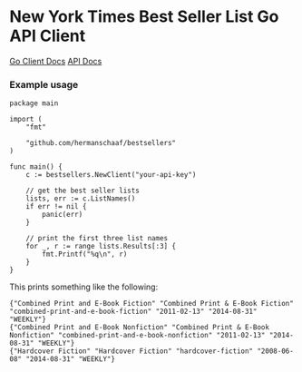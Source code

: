 New York Times Best Seller List Go API Client
=============================================

[Go Client Docs](http://godoc.org/github.com/hermanschaaf/bestsellers)
[API Docs](http://developer.nytimes.com/docs/best_sellers_api)

### Example usage

```
package main

import (
	"fmt"

	"github.com/hermanschaaf/bestsellers"
)

func main() {
	c := bestsellers.NewClient("your-api-key")

	// get the best seller lists
	lists, err := c.ListNames()
	if err != nil {
		panic(err)
	}

	// print the first three list names
	for _, r := range lists.Results[:3] {
		fmt.Printf("%q\n", r)
	}
}
```

This prints something like the following:

```
{"Combined Print and E-Book Fiction" "Combined Print & E-Book Fiction" "combined-print-and-e-book-fiction" "2011-02-13" "2014-08-31" "WEEKLY"}
{"Combined Print and E-Book Nonfiction" "Combined Print & E-Book Nonfiction" "combined-print-and-e-book-nonfiction" "2011-02-13" "2014-08-31" "WEEKLY"}
{"Hardcover Fiction" "Hardcover Fiction" "hardcover-fiction" "2008-06-08" "2014-08-31" "WEEKLY"}
```